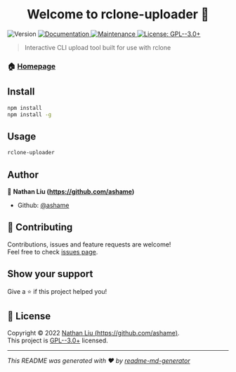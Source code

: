 <h1 align="center">Welcome to rclone-uploader 👋</h1>
<p>
  <img alt="Version" src="https://img.shields.io/badge/version-2.0.0-blue.svg?cacheSeconds=2592000" />
  <a href="https://github.com/ashame/rclone-uploader#readme" target="_blank">
    <img alt="Documentation" src="https://img.shields.io/badge/documentation-yes-brightgreen.svg" />
  </a>
  <a href="https://github.com/ashame/rclone-uploader/graphs/commit-activity" target="_blank">
    <img alt="Maintenance" src="https://img.shields.io/badge/Maintained%3F-yes-green.svg" />
  </a>
  <a href="https://github.com/ashame/rclone-uploader/blob/master/LICENSE" target="_blank">
    <img alt="License: GPL--3.0+" src="https://img.shields.io/github/license/ashame/rclone-uploader" />
  </a>
</p>

> Interactive CLI upload tool built for use with rclone

### 🏠 [Homepage](https://github.com/ashame/rclone-uploader)

## Install

```sh
npm install
npm install -g
```

## Usage

```sh
rclone-uploader
```

## Author

👤 **Nathan Liu (https://github.com/ashame)**

* Github: [@ashame](https://github.com/ashame)

## 🤝 Contributing

Contributions, issues and feature requests are welcome!<br />Feel free to check [issues page](https://github.com/ashame/rclone-uploader/issues).

## Show your support

Give a ⭐️ if this project helped you!

## 📝 License

Copyright © 2022 [Nathan Liu (https://github.com/ashame)](https://github.com/ashame).<br />
This project is [GPL--3.0+](https://github.com/ashame/rclone-uploader/blob/master/LICENSE) licensed.

***
_This README was generated with ❤️ by [readme-md-generator](https://github.com/kefranabg/readme-md-generator)_